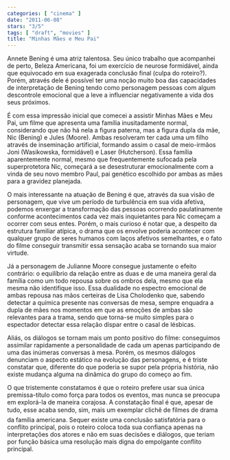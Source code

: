 ```yaml
---
categories: [ "cinema" ]
date: "2011-06-08"
stars: "3/5"
tags: [ "draft", "movies" ]
title: "Minhas Mães e Meu Pai"
---
```

Annete Bening é uma atriz talentosa. Seu único trabalho que acompanhei
de perto, Beleza Americana, foi um exercício de neurose formidável,
ainda que equivocado em sua exagerada conclusão final (culpa do
roteiro?). Porém, através dele é possível ter uma noção muito boa
das capacidades de interpretação de Bening tendo como personagem pessoas
com algum descontrole emocional que a leve a influenciar negativamente
a vida dos seus próximos.

É com essa impressão inicial que comecei a assistir Minhas Mães e
Meu Pai, um filme que apresenta uma família inusitadamente normal,
considerando que não há nela a figura paterna, mas a figura dupla da
mãe, Nic (Bening) e Jules (Moore). Ambas resolveram ter cada uma um
filho através de inseminação artificial, formando assim o casal de
meio-irmãos Joni (Wasikowska, formidável) e Laser (Hutcherson). Essa
família aparentemente normal, mesmo que frequentemente sufocada pela
superprotetora Nic, começará a se desestruturar emocionalmente com
a vinda de seu novo membro Paul, pai genético escolhido por ambas as
mães para a gravidez planejada.

O mais interessante na atuação de Bening é que, através da sua visão
de personagem, que vive um período de turbulência em sua vida afetiva,
podemos enxergar a transformação das pessoas ocorrendo paulatinamente
conforme acontecimentos cada vez mais inquietantes para Nic começam a
ocorrer com seus entes. Porém, o mais curioso é notar que, a despeito
da estrutura familiar atípica, o drama que os envolve poderia acontecer
com qualquer grupo de seres humanos com laços afetivos semelhantes,
e o fato do filme conseguir transmitir essa sensação acaba se tornando
sua maior virtude.

Já a personagem de Julianne Moore consegue justamente o efeito
contrário: o equilíbrio da relação entre as duas e de uma maneira
geral da família como um todo repousa sobre os ombros dela, mesmo que
ela mesma não identifique isso. Essa dualidade no espectro emocional
de ambas repousa nas mãos certeiras de Lisa Cholodenko que, sabendo
detectar a química presente nas conversas de mesa, sempre enquadra a
dupla de mães nos momentos em que as emoções de ambas são relevantes
para a trama, sendo que torna-se muito simples para o espectador detectar
essa relação díspar entre o casal de lésbicas.

Aliás, os diálogos se tornam mais um ponto positivo do filme:
conseguimos assimilar rapidamente a personalidade de cada um apenas
participando de uma das inúmeras conversas à mesa. Porém, os mesmos
diálogos denunciam o aspecto estático na evolução das personagens, e
é triste constatar que, diferente do que poderia se supor pela própria
história, não existe mudança alguma na dinâmica do grupo do começo
ao fim. 

O que tristemente constatamos é que o roteiro prefere usar sua única
premissa-título como força para todos os eventos, mas nunca se
preocupa em explorá-la de maneira corajosa. A constatação final é
que, apesar de tudo, esse acaba sendo, sim, mais um exemplar clichê
de filmes de drama da família americana. Sequer existe uma conclusão
satisfatória para o conflito principal, pois o roteiro coloca toda sua
confiança apenas na interpretações dos atores e não em suas decisões
e diálogos, que teriam por função básica uma resolução mais digna
do empolgante conflito principal.
